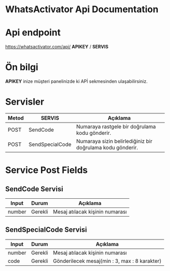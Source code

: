 # WhatsActivator Api Documentation

# Api endpoint
https://whatsactivator.com/api/ **APIKEY** / **SERVIS**

# Ön bilgi
**APIKEY** inize müşteri panelinizde ki APİ sekmesinden ulaşabilirsiniz.


# Servisler

Metod | SERVIS | Açıklama
------------- | ------------- | -------------
POST | SendCode | Numaraya rastgele bir doğrulama kodu gönderir.
POST | SendSpecialCode | Numaraya sizin belirlediğiniz bir doğrulama kodu gönderir.

# Service Post Fields

## SendCode Servisi

Input | Durum | Açıklama
------------- | ------------- | -------------
number | Gerekli | Mesaj atılacak kişinin numarası

## SendSpecialCode Servisi

Input | Durum | Açıklama
------------- | ------------- | -------------
number | Gerekli | Mesaj atılacak kişinin numarası
code | Gerekli | Gönderilecek mesaj(min : 3, max : 8 karakter)
